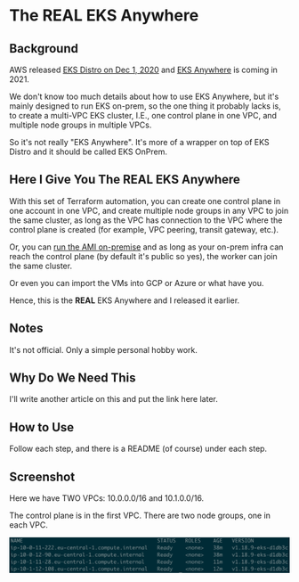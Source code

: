 # The **REAL** EKS Anywhere

## Background

AWS released [EKS Distro on Dec 1, 2020](https://aws.amazon.com/blogs/aws/amazon-eks-distro-the-kubernetes-distribution-used-by-amazon-eks/) and [EKS Anywhere](https://aws.amazon.com/eks/eks-anywhere/) is coming in 2021.

We don't know too much details about how to use EKS Anywhere, but it's mainly designed to run EKS on-prem, so the one thing it probably lacks is, to create a multi-VPC EKS cluster, I.E., one control plane in one VPC, and multiple node groups in multiple VPCs.

So it's not really "EKS Anywhere". It's more of a wrapper on top of EKS Distro and it should be called EKS OnPrem.

## Here I Give You The REAL EKS Anywhere

With this set of Terraform automation, you can create one control plane in one account in one VPC, and create multiple node groups in any VPC to join the same cluster, as long as the VPC has connection to the VPC where the control plane is created (for example, VPC peering, transit gateway, etc.).

Or, you can [run the AMI on-premise](https://docs.aws.amazon.com/AWSEC2/latest/UserGuide/amazon-linux-2-virtual-machine.html) and as long as your on-prem infra can reach the control plane (by default it's public so yes), the worker can join the same cluster.

Or even you can import the VMs into GCP or Azure or what have you.

Hence, this is the **REAL** EKS Anywhere and I released it earlier.

## Notes

It's not official. Only a simple personal hobby work.

## Why Do We Need This

I'll write another article on this and put the link here later.

## How to Use

Follow each step, and there is a README (of course) under each step.

## Screenshot

Here we have TWO VPCs: 10.0.0.0/16 and 10.1.0.0/16.

The control plane is in the first VPC. There are two node groups, one in each VPC.

![](screenshot.png)
